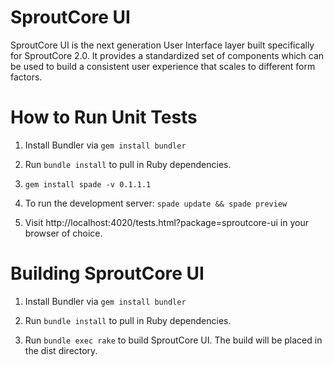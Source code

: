 # SproutCore UI

SproutCore UI is the next generation User Interface layer built specifically for SproutCore 2.0. It provides a standardized set of components which can be used to build a consistent user experience that scales to different form factors.

# How to Run Unit Tests

1. Install Bundler via `gem install bundler`

2. Run `bundle install` to pull in Ruby dependencies.

3. `gem install spade -v 0.1.1.1`

4. To run the development server: `spade update && spade preview`

5. Visit http://localhost:4020/tests.html?package=sproutcore-ui in your browser of choice.

# Building SproutCore UI

1. Install Bundler via `gem install bundler`

2. Run `bundle install` to pull in Ruby dependencies.

3. Run `bundle exec rake` to build SproutCore UI. The build will be placed in the dist directory.

